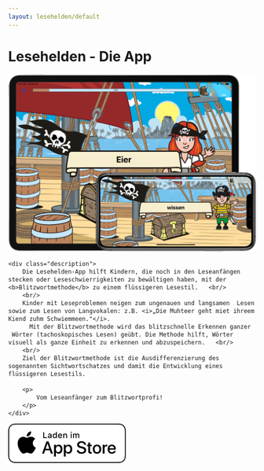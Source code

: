 ```yaml
---
layout: lesehelden/default
---
```


# Lesehelden - Die App

<div class="content">
    <img src="./../assets/lesehelden/devices.png" alt="Lesehelden">

    <div class="description">
        Die Lesehelden-App hilft Kindern, die noch in den Leseanfängen  stecken oder Leseschwierrigkeiten zu bewältigen haben, mit der  <b>Blitzwortmethode</b> zu einem flüssigeren Lesestil.   <br/>
        <br/>
        Kinder mit Leseproblemen neigen zum ungenauen und langsamen  Lesen sowie zum Lesen von Langvokalen: z.B. <i>„Die Muhteer geht miet ihreem Kiend zuhm Schwiemmeen."</i>.
          Mit der Blitzwortmethode wird das blitzschnelle Erkennen ganzer  Wörter (tachoskopisches Lesen) geübt. Die Methode hilft, Wörter visuell als ganze Einheit zu erkennen und abzuspeichern.   <br/>
        <br/>
        Ziel der Blitzwortmethode ist die Ausdifferenzierung des  sogenannten Sichtwortschatzes und damit die Entwicklung eines  flüssigeren Lesestils.

        <p>
            Vom Leseanfänger zum Blitzwortprofi! 
        </p>
    </div>
</div>

<div class="footer">
    <a href="https://apps.apple.com/de/app/lesehelden/id1331037309" target="_blank">
        <img src="./../assets/lesehelden/appStore.svg" alt="App-Store">
    </a>
</div>
